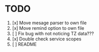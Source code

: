 # TODO
1. [x] Move mesage parser to own file
2. [x] Move remind option to own file
3. [ ] Fix bug with not noticing TZ data???
4. [x] Double check service scopes
5. [ ] README
